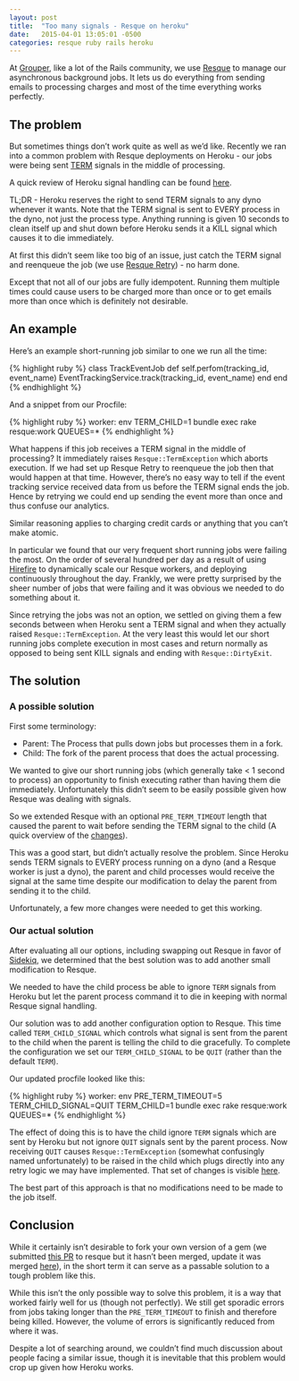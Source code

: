 ```yaml
---
layout: post
title:  "Too many signals - Resque on heroku"
date:   2015-04-01 13:05:01 -0500
categories: resque ruby rails heroku
---
```


At [Grouper](https://joingrouper.com), like a lot of the Rails community, we use [Resque](https://github.com/resque/resque) to manage our asynchronous background jobs. It lets us do everything from sending emails to processing charges and most of the time everything works perfectly.

## The problem

But sometimes things don’t work quite as well as we’d like. Recently we ran into a common problem with Resque deployments on Heroku - our jobs were being sent [TERM](http://unixhelp.ed.ac.uk/CGI/man-cgi?signal+7) signals in the middle of processing.

A quick review of Heroku signal handling can be found [here](https://devcenter.heroku.com/articles/dynos#graceful-shutdown-with-sigterm).

TL;DR - Heroku reserves the right to send TERM signals to any dyno whenever it wants. Note that the TERM signal is sent to EVERY process in the dyno, not just the process type. Anything running is given 10 seconds to clean itself up and shut down before Heroku sends it a KILL signal which causes it to die immediately.

At first this didn’t seem like too big of an issue, just catch the TERM signal and reenqueue the job (we use [Resque Retry](https://github.com/lantins/resque-retry)) - no harm done.

Except that not all of our jobs are fully idempotent. Running them multiple times could cause users to be charged more than once or to get emails more than once which is definitely not desirable.

## An example

Here’s an example short-running job similar to one we run all the time:

{% highlight ruby %}
class TrackEventJob
  def self.perfom(tracking_id, event_name)
    EventTrackingService.track(tracking_id, event_name)
  end
end
{% endhighlight %}

And a snippet from our Procfile:

{% highlight ruby %}
worker: env TERM_CHILD=1 bundle exec rake resque:work QUEUES=*
{% endhighlight %}

What happens if this job receives a TERM signal in the middle of processing? It immediately raises `Resque::TermException` which aborts execution. If we had set up Resque Retry to reenqueue the job then that would happen at that time. However, there’s no easy way to tell if the event tracking service received data from us before the TERM signal ends the job. Hence by retrying we could end up sending the event more than once and thus confuse our analytics.

Similar reasoning applies to charging credit cards or anything that you can’t make atomic.

In particular we found that our very frequent short running jobs were failing the most. On the order of several hundred per day as a result of using [Hirefire](http://hirefire.io/) to dynamically scale our Resque workers, and deploying continuously throughout the day. Frankly, we were pretty surprised by the sheer number of jobs that were failing and it was obvious we needed to do something about it.

Since retrying the jobs was not an option, we settled on giving them a few seconds between when Heroku sent a TERM signal and when they actually raised `Resque::TermException`. At the very least this would let our short running jobs complete execution in most cases and return normally as opposed to being sent KILL signals and ending with `Resque::DirtyExit`.

## The solution

### A possible solution

First some terminology:

- Parent: The Process that pulls down jobs but processes them in a fork.
- Child: The fork of the parent process that does the actual processing.

We wanted to give our short running jobs (which generally take < 1 second to process) an opportunity to finish executing rather than having them die immediately. Unfortunately this didn’t seem to be easily possible given how Resque was dealing with signals.

So we extended Resque with an optional `PRE_TERM_TIMEOUT` length that caused the parent to wait before sending the TERM signal to the child (A quick overview of the [changes](https://github.com/ejlangev/resque/commit/296edf23d9c09e81c1bb465e9633cd461c248a3b)).

This was a good start, but didn’t actually resolve the problem. Since Heroku sends TERM signals to EVERY process running on a dyno (and a Resque worker is just a dyno), the parent and child processes would receive the signal at the same time despite our modification to delay the parent from sending it to the child.

Unfortunately, a few more changes were needed to get this working.

### Our actual solution

After evaluating all our options, including swapping out Resque in favor of [Sidekiq](http://sidekiq.org/), we determined that the best solution was to add another small modification to Resque.

We needed to have the child process be able to ignore `TERM` signals from Heroku but let the parent process command it to die in keeping with normal Resque signal handling.

Our solution was to add another configuration option to Resque. This time called `TERM_CHILD_SIGNAL` which controls what signal is sent from the parent to the child when the parent is telling the child to die gracefully. To complete the configuration we set our `TERM_CHILD_SIGNAL` to be `QUIT` (rather than the default `TERM`).

Our updated procfile looked like this:

{% highlight ruby %}
worker: env PRE_TERM_TIMEOUT=5 TERM_CHILD_SIGNAL=QUIT TERM_CHILD=1 bundle exec rake resque:work QUEUES=*
{% endhighlight %}

The effect of doing this is to have the child ignore `TERM` signals which are sent by Heroku but not ignore `QUIT` signals sent by the parent process. Now receiving `QUIT` causes `Resque::TermException` (somewhat confusingly named unfortunately) to be raised in the child which plugs directly into any retry logic we may have implemented. That set of changes is visible [here](https://github.com/ejlangev/resque/commit/e285130bedca1305e33eaf5a0677fc435ca859dd).

The best part of this approach is that no modifications need to be made to the job itself.

## Conclusion

While it certainly isn’t desirable to fork your own version of a gem (we submitted [this PR](https://github.com/resque/resque/pull/1205) to resque but it hasn’t been merged, update it was merged [here](https://github.com/resque/resque/pull/1514)), in the short term it can serve as a passable solution to a tough problem like this.

While this isn’t the only possible way to solve this problem, it is a way that worked fairly well for us (though not perfectly). We still get sporadic errors from jobs taking longer than the `PRE_TERM_TIMEOUT` to finish and therefore being killed. However, the volume of errors is significantly reduced from where it was.

Despite a lot of searching around, we couldn’t find much discussion about people facing a similar issue, though it is inevitable that this problem would crop up given how Heroku works.
